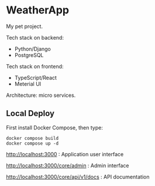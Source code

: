 # WeatherApp

My pet project.

Tech stack on backend:
- Python/Django
- PostgreSQL

Tech stack on frontend:
- TypeScript/React
- Meterial UI

Architecture: micro services.

## Local Deploy

First install Docker Compose, then type:

    docker compose build
    docker compose up -d

<http://localhost:3000>
: Application user interface

<http://localhost:3000/core/admin>
: Admin interface

<http://localhost:3000/core/api/v1/docs>
: API documentation
